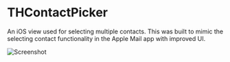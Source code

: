 THContactPicker
===============

An iOS view used for selecting multiple contacts. This was built to mimic the selecting contact functionality in the Apple Mail app with improved UI.

![Screenshot](https://raw.github.com/soofani/THContactPicker/master/screenshot.png)
